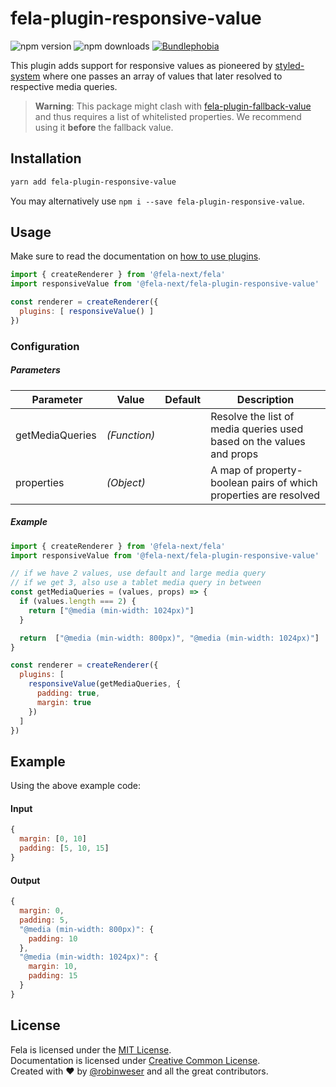 # fela-plugin-responsive-value

<img alt="npm version" src="https://badge.fury.io/js/fela-plugin-responsive-value.svg"> <img alt="npm downloads" src="https://img.shields.io/npm/dm/fela-plugin-responsive-value.svg"> <a href="https://bundlephobia.com/result?p=fela-plugin-responsive-value@latest"><img alt="Bundlephobia" src="https://img.shields.io/bundlephobia/minzip/fela-plugin-responsive-value.svg"></a>

This plugin adds support for responsive values as pioneered by [styled-system](https://styled-system.com) where one passes an array of values that later resolved to respective media queries.

> **Warning**: This package might clash with [fela-plugin-fallback-value](../fela-plugin-fallback-value/) and thus requires a list of whitelisted properties. We recommend using it **before** the fallback value.

## Installation
```sh
yarn add fela-plugin-responsive-value
```
You may alternatively use `npm i --save fela-plugin-responsive-value`.


## Usage
Make sure to read the documentation on [how to use plugins](http://fela.js.org/docs/advanced/Plugins.html).

```javascript
import { createRenderer } from '@fela-next/fela'
import responsiveValue from '@fela-next/fela-plugin-responsive-value'

const renderer = createRenderer({
  plugins: [ responsiveValue() ]
})
```

### Configuration
##### Parameters
| Parameter | Value | Default | Description |
| --- | --- | --- | --- |
| getMediaQueries | *(Function)* |  | Resolve the list of media queries used based on the values and props |
| properties | *(Object)* |  | A map of property-boolean pairs of which properties are resolved |

##### Example
```javascript
import { createRenderer } from '@fela-next/fela'
import responsiveValue from '@fela-next/fela-plugin-responsive-value'

// if we have 2 values, use default and large media query
// if we get 3, also use a tablet media query in between
const getMediaQueries = (values, props) => {
  if (values.length === 2) {
    return ["@media (min-width: 1024px)"]
  }

  return  ["@media (min-width: 800px)", "@media (min-width: 1024px)"]
}

const renderer = createRenderer({
  plugins: [ 
    responsiveValue(getMediaQueries, {
      padding: true,
      margin: true
    })
  ]
})
```

## Example
Using the above example code:

#### Input
```javascript
{
  margin: [0, 10]
  padding: [5, 10, 15]
}
```
#### Output
```javascript
{
  margin: 0,
  padding: 5,
  "@media (min-width: 800px)": {
    padding: 10
  },
  "@media (min-width: 1024px)": {
    margin: 10,
    padding: 15
  }
}
```

## License
Fela is licensed under the [MIT License](http://opensource.org/licenses/MIT).<br>
Documentation is licensed under [Creative Common License](http://creativecommons.org/licenses/by/4.0/).<br>
Created with ♥ by [@robinweser](http://weser.io) and all the great contributors.
